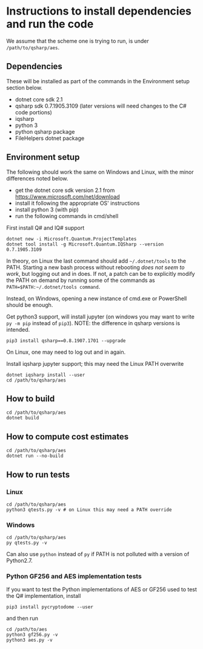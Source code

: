 # Instructions to install dependencies and run the code

We assume that the scheme one is trying to run, is under `/path/to/qsharp/aes`.

## Dependencies

These will be installed as part of the commands in the Environment setup section below.
- dotnet core sdk 2.1
- qsharp sdk 0.7.1905.3109 (later versions will need changes to the C# code portions)
- iqsharp
- python 3
- python qsharp package
- FileHelpers dotnet package

## Environment setup

The following should work the same on Windows and Linux, with the minor differences noted below.

- get the dotnet core sdk version 2.1 from https://www.microsoft.com/net/download
- install it following the appropriate OS' instructions
- install python 3 (with pip)
- run the following commands in cmd/shell

First install Q# and IQ# support

```
dotnet new -i Microsoft.Quantum.ProjectTemplates
dotnet tool install -g Microsoft.Quantum.IQSharp --version 0.7.1905.3109
```

In theory, on Linux the last command should add `~/.dotnet/tools` to the PATH. Starting a new bash process without rebooting *does not seem to work*, but logging out and in does.
If not, a patch can be to explicitly modify the PATH on demand by running some of the commands as `PATH=$PATH:~/.dotnet/tools command`.

Instead, on Windows, opening a new instance of cmd.exe or PowerShell should be enough.

Get python3 support, will install jupyter (on windows you may want to write `py -m pip` instead of `pip3`).
NOTE: the difference in qsharp versions is intended.
```
pip3 install qsharp==0.8.1907.1701 --upgrade
```
On Linux, one may need to log out and in again.

Install iqsharp jupyter support; this may need the Linux PATH overwrite
```
dotnet iqsharp install --user
cd /path/to/qsharp/aes
```

## How to build
```
cd /path/to/qsharp/aes
dotnet build
```

## How to compute cost estimates
```
cd /path/to/qsharp/aes
dotnet run --no-build
```

## How to run tests

### Linux
```
cd /path/to/qsharp/aes
python3 qtests.py -v # on Linux this may need a PATH override
```

### Windows
```
cd /path/to/qsharp/aes
py qtests.py -v
```
Can also use `python` instead of `py` if PATH is not polluted with a version of Python2.7.

### Python GF256 and AES implementation tests

If you want to test the Python implementations of AES or GF256 used to test the Q# implementation, install
```
pip3 install pycryptodome --user
```
and then run
```
cd /path/to/aes
python3 gf256.py -v
python3 aes.py -v
```

